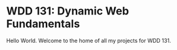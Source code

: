 # WDD 131: Dynamic Web Fundamentals

Hello World. Welcome to the home of all my projects for WDD 131.